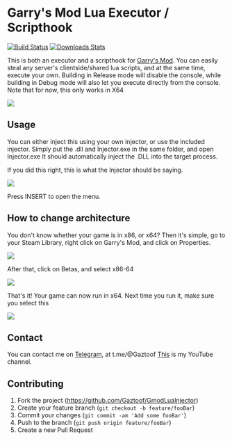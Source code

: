 # Garry's Mod Lua Executor / Scripthook

[![Build Status][travis-image]][travis-url]
[![Downloads Stats][npm-downloads]][npm-url]

This is both an executor and a scripthook for [Garry's Mod](https://store.steampowered.com/app/4000/Garrys_Mod/).
You can easily steal any server's clientside/shared lua scripts, and at the same time, execute your own.
Building in Release mode will disable the console, while building in Debug mode will also let you execute directly from the console.
Note that for now, this only works in X64

![](https://i.imgur.com/FmLXmCl.png)

## Usage

You can either inject this using your own injector, or use the included injector.
Simply put the .dll and Injector.exe in the same folder, and open Injector.exe
It should automatically inject the .DLL into the target process.

If you did this right, this is what the Injector should be saying.

![](https://i.imgur.com/vlnlGpb.png)

Press INSERT to open the menu.

## How to change architecture

You don't know whether your game is in x86, or x64?
Then it's simple, go to your Steam Library, right click on Garry's Mod, and click on Properties.

![](https://i.imgur.com/XIsyJKq.png)

After that, click on Betas, and select x86-64

![](https://i.imgur.com/KZJDXTD.png)

That's it! Your game can now run in x64.
Next time you run it, make sure you select this

![](https://i.imgur.com/OiN64SU.png)

## Contact

You can contact me on [Telegram](https://t.me/Gaztoof), at t.me/@Gaztoof
[This](https://www.youtube.com/channel/UCB7rQNzTsaoS2-I0Z4byUxA) is my YouTube channel.

## Contributing

1. Fork the project (<https://github.com/Gaztoof/GmodLuaInjector>)
2. Create your feature branch (`git checkout -b feature/fooBar`)
3. Commit your changes (`git commit -am 'Add some fooBar'`)
4. Push to the branch (`git push origin feature/fooBar`)
5. Create a new Pull Request


<!-- Markdown link & img dfn's -->
[npm-url]: https://npmjs.org/package/datadog-metrics
[npm-downloads]: https://img.shields.io/npm/dm/datadog-metrics.svg?style=flat-square
[travis-image]: https://img.shields.io/travis/dbader/node-datadog-metrics/master.svg?style=flat-square
[travis-url]: https://travis-ci.org/dbader/node-datadog-metrics
[wiki]: https://github.com/yourname/yourproject/wiki
